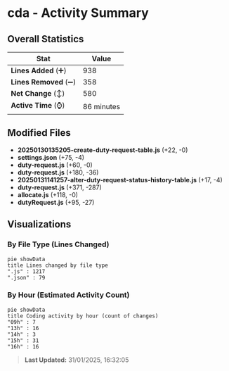 # cda - Activity Summary 

## Overall Statistics

| Stat                   | Value                                                             |
| ---------------------- | ----------------------------------------------------------------- |
| **Lines Added** (➕)   | 938                                          |
| **Lines Removed** (➖) | 358                                        |
| **Net Change** (↕)    | 580                |
| **Active Time** (⌚)   | 86 minutes |


## Modified Files
- **20250130135205-create-duty-request-table.js** (+22, -0)
- **settings.json** (+75, -4)
- **duty-request.js** (+60, -0)
- **duty-request.js** (+180, -36)
- **20250131141257-alter-duty-request-status-history-table.js** (+17, -4)
- **duty-request.js** (+371, -287)
- **allocate.js** (+118, -0)
- **dutyRequest.js** (+95, -27)

## Visualizations

### By File Type (Lines Changed)

```mermaid
pie showData
title Lines changed by file type
".js" : 1217
".json" : 79
```

### By Hour (Estimated Activity Count)

```mermaid
pie showData
title Coding activity by hour (count of changes)
"09h" : 7
"13h" : 16
"14h" : 3
"15h" : 31
"16h" : 16
```


> **Last Updated:** 31/01/2025, 16:32:05